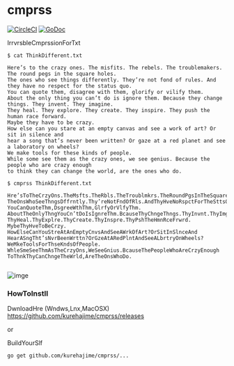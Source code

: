 # cmprss

[![CircleCI](https://circleci.com/gh/kurehajime/cmprss.svg?style=svg)](https://circleci.com/gh/kurehajime/cmprss) [![GoDoc](https://godoc.org/github.com/kurehajime/cmprss?status.svg)](https://godoc.org/github.com/kurehajime/cmprss)

IrrvrsbleCmprssionForTxt

```
$ cat ThinkDifferent.txt

Here’s to the crazy ones. The misfits. The rebels. The troublemakers. The round pegs in the square holes.
The ones who see things differently. They’re not fond of rules. And they have no respect for the status quo.
You can quote them, disagree with them, glorify or vilify them.
About the only thing you can’t do is ignore them. Because they change things. They invent. They imagine.
They heal. They explore. They create. They inspire. They push the human race forward.
Maybe they have to be crazy.
How else can you stare at an empty canvas and see a work of art? Or sit in silence and
hear a song that’s never been written? Or gaze at a red planet and see a laboratory on wheels?
We make tools for these kinds of people.
While some see them as the crazy ones, we see genius. Because the people who are crazy enough
to think they can change the world, are the ones who do.

$ cmprss ThinkDifferent.txt

Hre’sToTheCrzyOns.TheMsfts.TheRbls.TheTroublmkrs.TheRoundPgsInTheSquareHls.
TheOnsWhoSeeThngsDffrntly.Thy’reNotFndOfRls.AndThyHveNoRspctForTheSttsQuo.
YouCanQuoteThm,DsgreeWthThm,GlrfyOrVlfyThm.
AboutTheOnlyThngYouCn’tDoIsIgnreThm.BcauseThyChngeThngs.ThyInvnt.ThyImgne.
ThyHeal.ThyExplre.ThyCreate.ThyInspre.ThyPshTheHmnRceFrwrd.
MybeThyHveToBeCrzy.
HowElseCanYouStreAtAnEmptyCnvsAndSeeAWrkOfArt?OrSitInSlnceAnd
HearASngTht’sNvrBeenWrttn?OrGzeAtARedPlntAndSeeALbrtryOnWheels?
WeMkeToolsForThseKndsOfPeople.
WhleSmeSeeThmAsTheCrzyOns,WeSeeGnius.BcauseThePeopleWhoAreCrzyEnough
ToThnkThyCanChngeTheWrld,AreTheOnsWhoDo.


```

![imge](https://cloud.githubusercontent.com/assets/4569916/21351460/f1eccf48-c6ff-11e6-82d9-f69d9f3f865a.png)

### HowToInstll

DwnloadHre (Wndws,Lnx,MacOSX)  
https://github.com/kurehajime/cmprss/releases

or 

BuildYourSlf

```
go get github.com/kurehajime/cmprss/...
```
